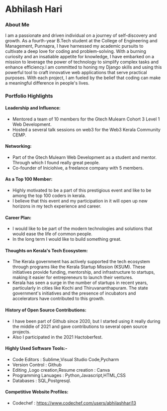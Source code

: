 # Abhilash Hari

### About Me
I am a passionate and driven individual on a journey of self-discovery and growth. As a fourth-year B.Tech student at the College of Engineering and Management, Punnapra, I have harnessed my academic pursuits to cultivate a deep love for coding and problem-solving. With a burning curiosity and an insatiable appetite for knowledge, I have embarked on a mission to leverage the power of technology to simplify complex tasks and enhance efficiency.I am committed to honing my Django skills and using this powerful tool to craft innovative web applications that serve practical purposes. With each project, I am fueled by the belief that coding can make a meaningful difference in people's lives.


### Portfolio Highlights



#### Leadership and Influence:

- Mentored a team of 10 members for the Gtech Mulearn Cohort 3 Level 1 Web Development.
- Hosted a several talk sessions on web3 for the Web3 Kerala Community CEMP.

#### Networking: 

- Part of the Gtech Mulearn Web Development as a student and mentor. Through which I found really great people.
- Co-founder of Iniciohive, a freelance company with 5 members.

#### As a Top 100 Member: 

- Highly motivated to be a part of this prestigious event and like to be among the top 100 coders in kerala.
- I believe that this event and my participation in it will open up new horizons in my tech experience and career.
  
#### Career Plan: 

- I would like to be part of the modern technologies and solutions that would ease the life of common people.
- In the long term I would like to build something great.

#### Thoughts on Kerala's Tech Ecosystem:

- The Kerala government has actively supported the tech ecosystem through programs like the Kerala Startup Mission (KSUM). These initiatives provide funding, mentorship, and infrastructure to startups, making it easier for entrepreneurs to launch their ventures.
- Kerala has seen a surge in the number of startups in recent years, particularly in cities like Kochi and Thiruvananthapuram. The state government's initiatives and the presence of incubators and accelerators have contributed to this growth.

#### History of Open Source Contributions:

- I have been part of Github since 2020, but  I started using it really during the middle of 2021 and gave contributions to several open source projects.
- Also I participated in the 2021 Hactoberfest.

#### Highly Used Software Tools:-

- Code Editors : Sublime,Visual Studio Code,Pycharm
- Version Control : Github
- Editing ,Logo creation,Resume creation : Canva
- Programming Lanuages : Python,Javascript,HTML,CSS
- Databases : SQL,Postgresql.

#### Competitive Website Profiles:

- Codechef : https://www.codechef.com/users/abhilashhari13





